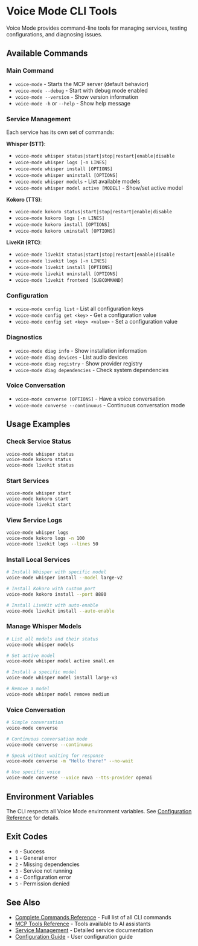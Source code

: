# Voice Mode CLI Tools

Voice Mode provides command-line tools for managing services, testing configurations, and diagnosing issues.

## Available Commands

### Main Command
- `voice-mode` - Starts the MCP server (default behavior)
- `voice-mode --debug` - Start with debug mode enabled
- `voice-mode --version` - Show version information
- `voice-mode -h` or `--help` - Show help message

### Service Management
Each service has its own set of commands:

**Whisper (STT)**:
- `voice-mode whisper status|start|stop|restart|enable|disable`
- `voice-mode whisper logs [-n LINES]`
- `voice-mode whisper install [OPTIONS]`
- `voice-mode whisper uninstall [OPTIONS]`
- `voice-mode whisper models` - List available models
- `voice-mode whisper model active [MODEL]` - Show/set active model

**Kokoro (TTS)**:
- `voice-mode kokoro status|start|stop|restart|enable|disable`
- `voice-mode kokoro logs [-n LINES]`
- `voice-mode kokoro install [OPTIONS]`
- `voice-mode kokoro uninstall [OPTIONS]`

**LiveKit (RTC)**:
- `voice-mode livekit status|start|stop|restart|enable|disable`
- `voice-mode livekit logs [-n LINES]`
- `voice-mode livekit install [OPTIONS]`
- `voice-mode livekit uninstall [OPTIONS]`
- `voice-mode livekit frontend [SUBCOMMAND]`

### Configuration
- `voice-mode config list` - List all configuration keys
- `voice-mode config get <key>` - Get a configuration value
- `voice-mode config set <key> <value>` - Set a configuration value

### Diagnostics
- `voice-mode diag info` - Show installation information
- `voice-mode diag devices` - List audio devices
- `voice-mode diag registry` - Show provider registry
- `voice-mode diag dependencies` - Check system dependencies

### Voice Conversation
- `voice-mode converse [OPTIONS]` - Have a voice conversation
- `voice-mode converse --continuous` - Continuous conversation mode

## Usage Examples

### Check Service Status
```bash
voice-mode whisper status
voice-mode kokoro status
voice-mode livekit status
```

### Start Services
```bash
voice-mode whisper start
voice-mode kokoro start
voice-mode livekit start
```

### View Service Logs
```bash
voice-mode whisper logs
voice-mode kokoro logs -n 100
voice-mode livekit logs --lines 50
```

### Install Local Services
```bash
# Install Whisper with specific model
voice-mode whisper install --model large-v2

# Install Kokoro with custom port
voice-mode kokoro install --port 8880

# Install LiveKit with auto-enable
voice-mode livekit install --auto-enable
```

### Manage Whisper Models
```bash
# List all models and their status
voice-mode whisper models

# Set active model
voice-mode whisper model active small.en

# Install a specific model
voice-mode whisper model install large-v3

# Remove a model
voice-mode whisper model remove medium
```

### Voice Conversation
```bash
# Simple conversation
voice-mode converse

# Continuous conversation mode
voice-mode converse --continuous

# Speak without waiting for response
voice-mode converse -m "Hello there!" --no-wait

# Use specific voice
voice-mode converse --voice nova --tts-provider openai
```

## Environment Variables

The CLI respects all Voice Mode environment variables. See [Configuration Reference](../configuration.md) for details.

## Exit Codes

- `0` - Success
- `1` - General error
- `2` - Missing dependencies
- `3` - Service not running
- `4` - Configuration error
- `5` - Permission denied

## See Also

- [Complete Commands Reference](commands.md) - Full list of all CLI commands
- [MCP Tools Reference](../mcp/tools.md) - Tools available to AI assistants
- [Service Management](../../services/README.md) - Detailed service documentation
- [Configuration Guide](../../user-guide/configuration.md) - User configuration guide